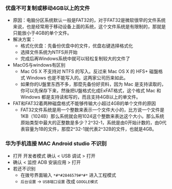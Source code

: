 ### 优盘不可复制或移动4GB以上的文件
* 原因：电脑分区系统默认一般是FAT32的，对于FAT32是微软很早的文件系统来说，也是经常用于移动设备上面的系统，这个文件系统是有限制的，那就是只能放小于4GB的单个文件。
* 解决方案：
	* 格式化优盘：先备份优盘中的文件，优盘右键选择格式化
	* 选择文件系统为NTFS并开始
	* 完成后再Windows系统中就可以轻松复制较大的文件了
* MacOS与windows有区别
	* Mac OS X 不支持对 NTFS 的写入。反过来 Mac OS X 的 HFS+ 磁盤格式 Windows 也是不能写入的。这两家公司历来如此。
	* 如果你的U盤里东西不多，那麼先备份好资料，因为 Mac 是支持读取的，你可以先保存下来，然後把U盤格式化成ExFAT格式，这个格式 Mac 和 Windows 都是支持读和写的，而且支持4GB以上的单文件。
* FAT和FAT32着两种磁盘格式不能够传输大小超过4GB的单个文件的原因
	* FAT32文件系统是用一个整数来表示一个文件大小的，比方说一个文件是1KB（1024B）那么系统就会用1024这个整数来表达这个大小。那么系统原始类型中最大的正整数是多少？2^32-1，系统是由0开始计数的，由0代表容量为1B的文件，那麼2^32-1就代表2^32B的文件，也就是4GB。

### 华为手机连接 MAC Android studio 不识别
* 打开 开发者模式 确认 < USB 调试 > 打开
* 确认 < 监控 ADB 安装应用 > 打开
* 若还不识别
	* 在拨号界面输入 `*#*#2846579#*#*` 进入工程模式
	* `后台设置` -> `USB端口设置` 改成 `GOOGLE模式`